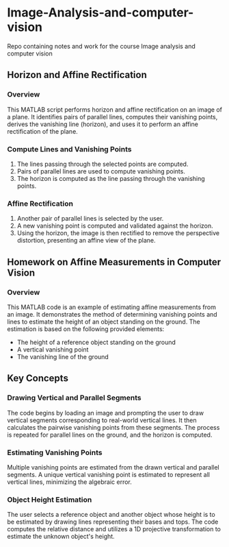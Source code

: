 # Image-Analysis-and-computer-vision
Repo containing notes and work for the course Image analysis and computer vision

## Horizon and Affine Rectification

### Overview

This MATLAB script performs horizon and affine rectification on an image of a plane. It identifies pairs of parallel lines, computes their vanishing points, derives the vanishing line (horizon), and uses it to perform an affine rectification of the plane.

### Compute Lines and Vanishing Points

1. The lines passing through the selected points are computed.
2. Pairs of parallel lines are used to compute vanishing points.
3. The horizon is computed as the line passing through the vanishing points.

### Affine Rectification

1. Another pair of parallel lines is selected by the user.
2. A new vanishing point is computed and validated against the horizon.
3. Using the horizon, the image is then rectified to remove the perspective distortion, presenting an affine view of the plane.



## Homework on Affine Measurements in Computer Vision

### Overview
This MATLAB code is an example of estimating affine measurements from an image. It demonstrates the method of determining vanishing points and lines to estimate the height of an object standing on the ground. The estimation is based on the following provided elements:

- The height of a reference object standing on the ground
- A vertical vanishing point
- The vanishing line of the ground

## Key Concepts

### Drawing Vertical and Parallel Segments
The code begins by loading an image and prompting the user to draw vertical segments corresponding to real-world vertical lines. It then calculates the pairwise vanishing points from these segments. The process is repeated for parallel lines on the ground, and the horizon is computed.

### Estimating Vanishing Points
Multiple vanishing points are estimated from the drawn vertical and parallel segments. A unique vertical vanishing point is estimated to represent all vertical lines, minimizing the algebraic error.

### Object Height Estimation
The user selects a reference object and another object whose height is to be estimated by drawing lines representing their bases and tops. The code computes the relative distance and utilizes a 1D projective transformation to estimate the unknown object's height.
